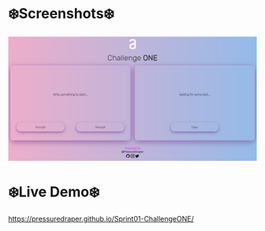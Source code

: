 # ❄️Screenshots❄️

![Image](img/ss.png)

# ❄️Live Demo❄️
https://pressuredraper.github.io/Sprint01-ChallengeONE/

